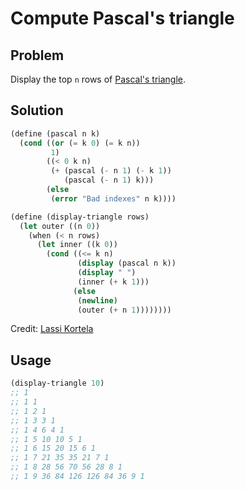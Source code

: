 # Compute Pascal's triangle

## Problem

Display the top `n` rows of
[Pascal's triangle](https://en.wikipedia.org/wiki/Pascal's_triangle).

## Solution

```Scheme
(define (pascal n k)
  (cond ((or (= k 0) (= k n))
         1)
        ((< 0 k n)
         (+ (pascal (- n 1) (- k 1))
            (pascal (- n 1) k)))
        (else
         (error "Bad indexes" n k))))

(define (display-triangle rows)
  (let outer ((n 0))
    (when (< n rows)
      (let inner ((k 0))
        (cond ((<= k n)
               (display (pascal n k))
               (display " ")
               (inner (+ k 1)))
              (else
               (newline)
               (outer (+ n 1))))))))
```

Credit: [Lassi Kortela](https://github.com/lassik)

## Usage

```Scheme
(display-triangle 10)
;; 1
;; 1 1
;; 1 2 1
;; 1 3 3 1
;; 1 4 6 4 1
;; 1 5 10 10 5 1
;; 1 6 15 20 15 6 1
;; 1 7 21 35 35 21 7 1
;; 1 8 28 56 70 56 28 8 1
;; 1 9 36 84 126 126 84 36 9 1
```
